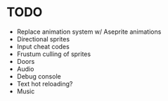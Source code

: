 # TODO
- Replace animation system w/ Aseprite animations
- Directional sprites
- Input cheat codes
- Frustum culling of sprites
- Doors
- Audio
- Debug console
- Text hot reloading?
- Music